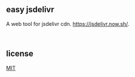 ## easy jsdelivr

A web tool for jsdelivr cdn. https://jsdelivr.now.sh/.

<br/>

## license
[MIT](LICENSE)
